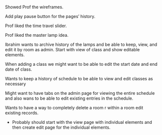 Showed Prof the wireframes.

Add play pause button for the pages’ history.

Prof liked the time travel slider.

Prof liked the master lamp idea.

Ibrahim wants to archive history of the lamps and be able to keep, view, and edit it by room as admin. Start with view of class and show editable elements.

When adding a class we might want to be able to edit the start date and end date of class.

Wants to keep a history of schedule to be able to view and edit classes as necessary

Might want to have tabs on the admin page for viewing the entire schedule and also wans to be able to edit existing entries in the schedule.

Wants to have a way to completely delete a room r within a room edit existing records.
  - Probably should start with the view page with individual elements and then create edit page for the individual elements.
